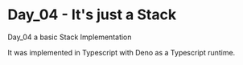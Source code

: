 # Day_04 - It's just a Stack

Day_04 a basic Stack Implementation

It was implemented in Typescript with Deno as a Typescript runtime.
